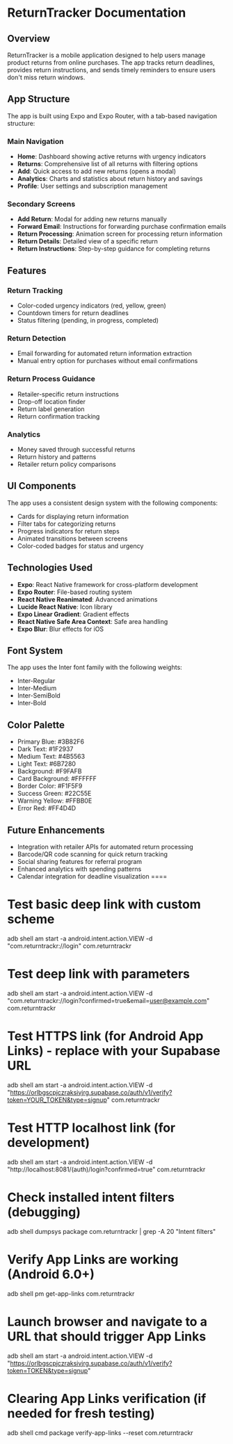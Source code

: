 # ReturnTracker Documentation

## Overview

ReturnTracker is a mobile application designed to help users manage product returns from online purchases. The app tracks return deadlines, provides return instructions, and sends timely reminders to ensure users don't miss return windows.

## App Structure

The app is built using Expo and Expo Router, with a tab-based navigation structure:

### Main Navigation

- **Home**: Dashboard showing active returns with urgency indicators
- **Returns**: Comprehensive list of all returns with filtering options
- **Add**: Quick access to add new returns (opens a modal)
- **Analytics**: Charts and statistics about return history and savings
- **Profile**: User settings and subscription management

### Secondary Screens

- **Add Return**: Modal for adding new returns manually
- **Forward Email**: Instructions for forwarding purchase confirmation emails
- **Return Processing**: Animation screen for processing return information
- **Return Details**: Detailed view of a specific return
- **Return Instructions**: Step-by-step guidance for completing returns

## Features

### Return Tracking

- Color-coded urgency indicators (red, yellow, green)
- Countdown timers for return deadlines
- Status filtering (pending, in progress, completed)

### Return Detection

- Email forwarding for automated return information extraction
- Manual entry option for purchases without email confirmations

### Return Process Guidance

- Retailer-specific return instructions
- Drop-off location finder
- Return label generation
- Return confirmation tracking

### Analytics

- Money saved through successful returns
- Return history and patterns
- Retailer return policy comparisons

## UI Components

The app uses a consistent design system with the following components:

- Cards for displaying return information
- Filter tabs for categorizing returns
- Progress indicators for return steps
- Animated transitions between screens
- Color-coded badges for status and urgency

## Technologies Used

- **Expo**: React Native framework for cross-platform development
- **Expo Router**: File-based routing system
- **React Native Reanimated**: Advanced animations
- **Lucide React Native**: Icon library
- **Expo Linear Gradient**: Gradient effects
- **React Native Safe Area Context**: Safe area handling
- **Expo Blur**: Blur effects for iOS

## Font System

The app uses the Inter font family with the following weights:
- Inter-Regular
- Inter-Medium
- Inter-SemiBold
- Inter-Bold

## Color Palette

- Primary Blue: #3B82F6
- Dark Text: #1F2937
- Medium Text: #4B5563
- Light Text: #6B7280
- Background: #F9FAFB
- Card Background: #FFFFFF
- Border Color: #F1F5F9
- Success Green: #22C55E
- Warning Yellow: #FFBB0E
- Error Red: #FF4D4D

## Future Enhancements

- Integration with retailer APIs for automated return processing
- Barcode/QR code scanning for quick return tracking
- Social sharing features for referral program
- Enhanced analytics with spending patterns
- Calendar integration for deadline visualization
====


# Test basic deep link with custom scheme
adb shell am start -a android.intent.action.VIEW -d "com.returntrackr://login" com.returntrackr

# Test deep link with parameters
adb shell am start -a android.intent.action.VIEW -d "com.returntrackr://login?confirmed=true&email=user@example.com" com.returntrackr

# Test HTTPS link (for Android App Links) - replace with your Supabase URL
adb shell am start -a android.intent.action.VIEW -d "https://orlbgscpjczraksivjrg.supabase.co/auth/v1/verify?token=YOUR_TOKEN&type=signup" com.returntrackr

# Test HTTP localhost link (for development)
adb shell am start -a android.intent.action.VIEW -d "http://localhost:8081/(auth)/login?confirmed=true" com.returntrackr

# Check installed intent filters (debugging)
adb shell dumpsys package com.returntrackr | grep -A 20 "Intent filters"

# Verify App Links are working (Android 6.0+)
adb shell pm get-app-links com.returntrackr

# Launch browser and navigate to a URL that should trigger App Links
adb shell am start -a android.intent.action.VIEW -d "https://orlbgscpjczraksivjrg.supabase.co/auth/v1/verify?token=TOKEN&type=signup"

# Clearing App Links verification (if needed for fresh testing)
adb shell cmd package verify-app-links --reset com.returntrackr